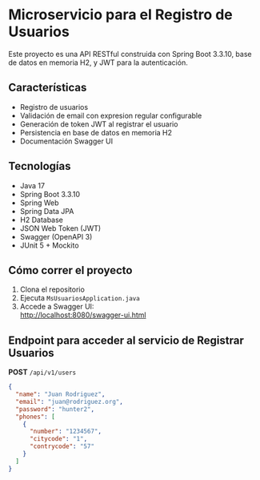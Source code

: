 # Microservicio para el Registro de Usuarios

Este proyecto es una API RESTful construida con Spring Boot 3.3.10, base de datos en memoria H2, y JWT para la autenticación.

## Características

- Registro de usuarios
- Validación de email con expresion regular configurable
- Generación de token JWT al registrar el usuario
- Persistencia en base de datos en memoria H2
- Documentación Swagger UI

## Tecnologías

- Java 17
- Spring Boot 3.3.10
- Spring Web
- Spring Data JPA
- H2 Database
- JSON Web Token (JWT)
- Swagger (OpenAPI 3)
- JUnit 5 + Mockito

## Cómo correr el proyecto

1. Clona el repositorio
2. Ejecuta `MsUsuariosApplication.java`
3. Accede a Swagger UI:  
   [http://localhost:8080/swagger-ui.html](http://localhost:8080/swagger-ui.html)

## Endpoint para acceder al servicio de Registrar Usuarios

**POST** `/api/v1/users`
```json
{
  "name": "Juan Rodriguez",
  "email": "juan@rodriguez.org",
  "password": "hunter2",
  "phones": [
    {
      "number": "1234567",
      "citycode": "1",
      "contrycode": "57"
    }
  ]
}